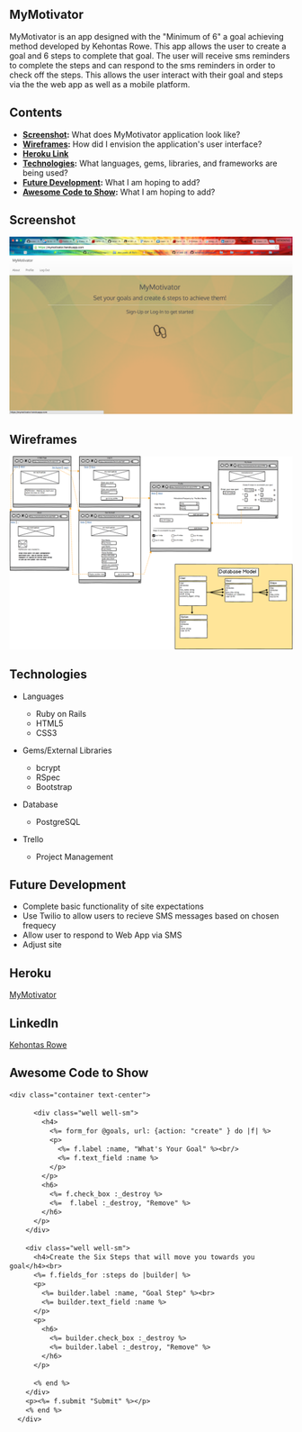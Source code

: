 ## MyMotivator
MyMotivator is an app designed with the "Minimum of 6" a goal achieving method
developed by Kehontas Rowe.  This app allows the user to create
a goal and 6 steps to complete that goal. The user will receive sms reminders
to complete the steps and can respond to the sms reminders in order to
check off the steps. This allows the user interact with their goal and steps via the
the web app as well as a mobile platform.


## Contents
* **[Screenshot](#screenshot):** What does MyMotivator application look like?
* **[Wireframes](#wireframes):** How did I envision the application's user interface?
* **[Heroku Link](#heroku-hosted-project)**
* **[Technologies](#technologies):** What languages, gems, libraries, and frameworks are being used?
* **[Future Development](#future-development):** What I am hoping to add?
* **[Awesome Code to Show](#Awesome-Code-to-Show):** What I am hoping to add?


## Screenshot
<img src="Splash.png">

## Wireframes
<img src="MyMotivator.png">



## Technologies
* Languages
	* Ruby on Rails
	* HTML5
	* CSS3
	
* Gems/External Libraries
	* bcrypt
	* RSpec
	* Bootstrap
	
* Database
	*  PostgreSQL
	
* Trello
	* Project Management

## Future Development
*	Complete basic functionality of site expectations
* 	Use Twilio to allow users to recieve SMS messages based on chosen frequecy
*  Allow user to respond to Web App via SMS 
*  Adjust site 

## Heroku
<a href="https://mymotivator.herokuapp.com/" target="_blank">MyMotivator</a>

## LinkedIn
 <a href="https://www.linkedin.com/in/kehontas" target="_blank">Kehontas Rowe</a>

## Awesome Code to Show
```
<div class="container text-center">

      <div class="well well-sm">
        <h4>
          <%= form_for @goals, url: {action: "create" } do |f| %>
          <p>
            <%= f.label :name, "What's Your Goal" %><br/>
            <%= f.text_field :name %>
          </p>
        </p>
        <h6>
          <%= f.check_box :_destroy %>
          <%=  f.label :_destroy, "Remove" %>
        </h6>
      </p>
    </div>

    <div class="well well-sm">
      <h4>Create the Six Steps that will move you towards you goal</h4><br>
      <%= f.fields_for :steps do |builder| %>
      <p>
        <%= builder.label :name, "Goal Step" %><br>
        <%= builder.text_field :name %>
      </p>
      <p>
        <h6>
          <%= builder.check_box :_destroy %>
          <%= builder.label :_destroy, "Remove" %>
        </h6>
      </p>

      <% end %>
    </div>
    <p><%= f.submit "Submit" %></p>
    <% end %>
  </div>
```